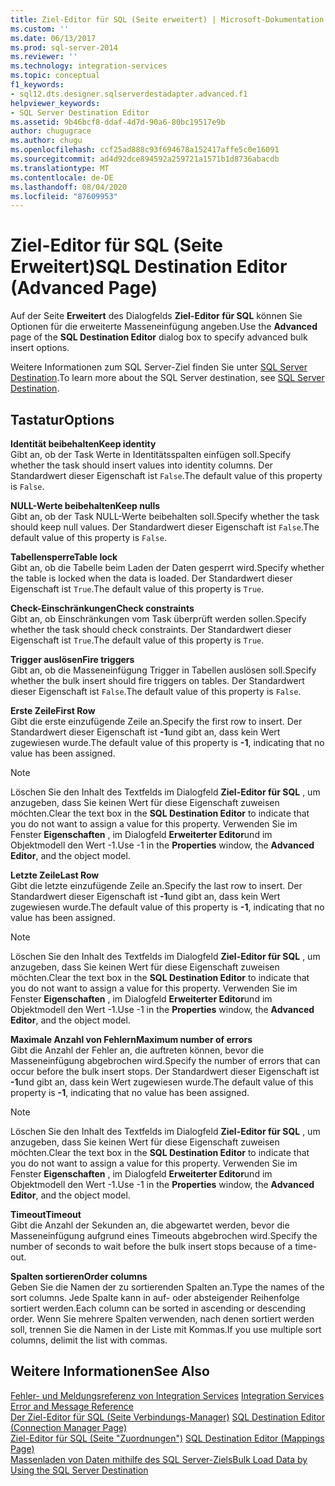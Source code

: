 ```yaml
---
title: Ziel-Editor für SQL (Seite erweitert) | Microsoft-Dokumentation
ms.custom: ''
ms.date: 06/13/2017
ms.prod: sql-server-2014
ms.reviewer: ''
ms.technology: integration-services
ms.topic: conceptual
f1_keywords:
- sql12.dts.designer.sqlserverdestadapter.advanced.f1
helpviewer_keywords:
- SQL Server Destination Editor
ms.assetid: 9b46bcf8-ddaf-4d7d-90a6-80bc19517e9b
author: chugugrace
ms.author: chugu
ms.openlocfilehash: ccf25ad888c93f694678a152417affe5c0e16091
ms.sourcegitcommit: ad4d92dce894592a259721a1571b1d8736abacdb
ms.translationtype: MT
ms.contentlocale: de-DE
ms.lasthandoff: 08/04/2020
ms.locfileid: "87609953"
---
```

# <a name="sql-destination-editor-advanced-page"></a><span data-ttu-id="a5d77-102">Ziel-Editor für SQL (Seite Erweitert)</span><span class="sxs-lookup"><span data-stu-id="a5d77-102">SQL Destination Editor (Advanced Page)</span></span>
  <span data-ttu-id="a5d77-103">Auf der Seite **Erweitert** des Dialogfelds **Ziel-Editor für SQL** können Sie Optionen für die erweiterte Masseneinfügung angeben.</span><span class="sxs-lookup"><span data-stu-id="a5d77-103">Use the **Advanced** page of the **SQL Destination Editor** dialog box to specify advanced bulk insert options.</span></span>  
  
 <span data-ttu-id="a5d77-104">Weitere Informationen zum SQL Server-Ziel finden Sie unter [SQL Server Destination](data-flow/sql-server-destination.md).</span><span class="sxs-lookup"><span data-stu-id="a5d77-104">To learn more about the SQL Server destination, see [SQL Server Destination](data-flow/sql-server-destination.md).</span></span>  
  
## <a name="options"></a><span data-ttu-id="a5d77-105">Tastatur</span><span class="sxs-lookup"><span data-stu-id="a5d77-105">Options</span></span>  
 <span data-ttu-id="a5d77-106">**Identität beibehalten**</span><span class="sxs-lookup"><span data-stu-id="a5d77-106">**Keep identity**</span></span>  
 <span data-ttu-id="a5d77-107">Gibt an, ob der Task Werte in Identitätsspalten einfügen soll.</span><span class="sxs-lookup"><span data-stu-id="a5d77-107">Specify whether the task should insert values into identity columns.</span></span> <span data-ttu-id="a5d77-108">Der Standardwert dieser Eigenschaft ist `False`.</span><span class="sxs-lookup"><span data-stu-id="a5d77-108">The default value of this property is `False`.</span></span>  
  
 <span data-ttu-id="a5d77-109">**NULL-Werte beibehalten**</span><span class="sxs-lookup"><span data-stu-id="a5d77-109">**Keep nulls**</span></span>  
 <span data-ttu-id="a5d77-110">Gibt an, ob der Task NULL-Werte beibehalten soll.</span><span class="sxs-lookup"><span data-stu-id="a5d77-110">Specify whether the task should keep null values.</span></span> <span data-ttu-id="a5d77-111">Der Standardwert dieser Eigenschaft ist `False`.</span><span class="sxs-lookup"><span data-stu-id="a5d77-111">The default value of this property is `False`.</span></span>  
  
 <span data-ttu-id="a5d77-112">**Tabellensperre**</span><span class="sxs-lookup"><span data-stu-id="a5d77-112">**Table lock**</span></span>  
 <span data-ttu-id="a5d77-113">Gibt an, ob die Tabelle beim Laden der Daten gesperrt wird.</span><span class="sxs-lookup"><span data-stu-id="a5d77-113">Specify whether the table is locked when the data is loaded.</span></span> <span data-ttu-id="a5d77-114">Der Standardwert dieser Eigenschaft ist `True`.</span><span class="sxs-lookup"><span data-stu-id="a5d77-114">The default value of this property is `True`.</span></span>  
  
 <span data-ttu-id="a5d77-115">**Check-Einschränkungen**</span><span class="sxs-lookup"><span data-stu-id="a5d77-115">**Check constraints**</span></span>  
 <span data-ttu-id="a5d77-116">Gibt an, ob Einschränkungen vom Task überprüft werden sollen.</span><span class="sxs-lookup"><span data-stu-id="a5d77-116">Specify whether the task should check constraints.</span></span> <span data-ttu-id="a5d77-117">Der Standardwert dieser Eigenschaft ist `True`.</span><span class="sxs-lookup"><span data-stu-id="a5d77-117">The default value of this property is `True`.</span></span>  
  
 <span data-ttu-id="a5d77-118">**Trigger auslösen**</span><span class="sxs-lookup"><span data-stu-id="a5d77-118">**Fire triggers**</span></span>  
 <span data-ttu-id="a5d77-119">Gibt an, ob die Masseneinfügung Trigger in Tabellen auslösen soll.</span><span class="sxs-lookup"><span data-stu-id="a5d77-119">Specify whether the bulk insert should fire triggers on tables.</span></span> <span data-ttu-id="a5d77-120">Der Standardwert dieser Eigenschaft ist `False`.</span><span class="sxs-lookup"><span data-stu-id="a5d77-120">The default value of this property is `False`.</span></span>  
  
 <span data-ttu-id="a5d77-121">**Erste Zeile**</span><span class="sxs-lookup"><span data-stu-id="a5d77-121">**First Row**</span></span>  
 <span data-ttu-id="a5d77-122">Gibt die erste einzufügende Zeile an.</span><span class="sxs-lookup"><span data-stu-id="a5d77-122">Specify the first row to insert.</span></span> <span data-ttu-id="a5d77-123">Der Standardwert dieser Eigenschaft ist **-1**und gibt an, dass kein Wert zugewiesen wurde.</span><span class="sxs-lookup"><span data-stu-id="a5d77-123">The default value of this property is **-1**, indicating that no value has been assigned.</span></span>  
  
> [!NOTE]  
>  <span data-ttu-id="a5d77-124">Löschen Sie den Inhalt des Textfelds im Dialogfeld **Ziel-Editor für SQL** , um anzugeben, dass Sie keinen Wert für diese Eigenschaft zuweisen möchten.</span><span class="sxs-lookup"><span data-stu-id="a5d77-124">Clear the text box in the **SQL Destination Editor** to indicate that you do not want to assign a value for this property.</span></span> <span data-ttu-id="a5d77-125">Verwenden Sie im Fenster **Eigenschaften** , im Dialogfeld **Erweiterter Editor**und im Objektmodell den Wert -1.</span><span class="sxs-lookup"><span data-stu-id="a5d77-125">Use -1 in the **Properties** window, the **Advanced Editor**, and the object model.</span></span>  
  
 <span data-ttu-id="a5d77-126">**Letzte Zeile**</span><span class="sxs-lookup"><span data-stu-id="a5d77-126">**Last Row**</span></span>  
 <span data-ttu-id="a5d77-127">Gibt die letzte einzufügende Zeile an.</span><span class="sxs-lookup"><span data-stu-id="a5d77-127">Specify the last row to insert.</span></span> <span data-ttu-id="a5d77-128">Der Standardwert dieser Eigenschaft ist **-1**und gibt an, dass kein Wert zugewiesen wurde.</span><span class="sxs-lookup"><span data-stu-id="a5d77-128">The default value of this property is **-1**, indicating that no value has been assigned.</span></span>  
  
> [!NOTE]  
>  <span data-ttu-id="a5d77-129">Löschen Sie den Inhalt des Textfelds im Dialogfeld **Ziel-Editor für SQL** , um anzugeben, dass Sie keinen Wert für diese Eigenschaft zuweisen möchten.</span><span class="sxs-lookup"><span data-stu-id="a5d77-129">Clear the text box in the **SQL Destination Editor** to indicate that you do not want to assign a value for this property.</span></span> <span data-ttu-id="a5d77-130">Verwenden Sie im Fenster **Eigenschaften** , im Dialogfeld **Erweiterter Editor**und im Objektmodell den Wert -1.</span><span class="sxs-lookup"><span data-stu-id="a5d77-130">Use -1 in the **Properties** window, the **Advanced Editor**, and the object model.</span></span>  
  
 <span data-ttu-id="a5d77-131">**Maximale Anzahl von Fehlern**</span><span class="sxs-lookup"><span data-stu-id="a5d77-131">**Maximum number of errors**</span></span>  
 <span data-ttu-id="a5d77-132">Gibt die Anzahl der Fehler an, die auftreten können, bevor die Masseneinfügung abgebrochen wird.</span><span class="sxs-lookup"><span data-stu-id="a5d77-132">Specify the number of errors that can occur before the bulk insert stops.</span></span> <span data-ttu-id="a5d77-133">Der Standardwert dieser Eigenschaft ist **-1**und gibt an, dass kein Wert zugewiesen wurde.</span><span class="sxs-lookup"><span data-stu-id="a5d77-133">The default value of this property is **-1**, indicating that no value has been assigned.</span></span>  
  
> [!NOTE]  
>  <span data-ttu-id="a5d77-134">Löschen Sie den Inhalt des Textfelds im Dialogfeld **Ziel-Editor für SQL** , um anzugeben, dass Sie keinen Wert für diese Eigenschaft zuweisen möchten.</span><span class="sxs-lookup"><span data-stu-id="a5d77-134">Clear the text box in the **SQL Destination Editor** to indicate that you do not want to assign a value for this property.</span></span> <span data-ttu-id="a5d77-135">Verwenden Sie im Fenster **Eigenschaften** , im Dialogfeld **Erweiterter Editor**und im Objektmodell den Wert -1.</span><span class="sxs-lookup"><span data-stu-id="a5d77-135">Use -1 in the **Properties** window, the **Advanced Editor**, and the object model.</span></span>  
  
 <span data-ttu-id="a5d77-136">**Timeout**</span><span class="sxs-lookup"><span data-stu-id="a5d77-136">**Timeout**</span></span>  
 <span data-ttu-id="a5d77-137">Gibt die Anzahl der Sekunden an, die abgewartet werden, bevor die Masseneinfügung aufgrund eines Timeouts abgebrochen wird.</span><span class="sxs-lookup"><span data-stu-id="a5d77-137">Specify the number of seconds to wait before the bulk insert stops because of a time-out.</span></span>  
  
 <span data-ttu-id="a5d77-138">**Spalten sortieren**</span><span class="sxs-lookup"><span data-stu-id="a5d77-138">**Order columns**</span></span>  
 <span data-ttu-id="a5d77-139">Geben Sie die Namen der zu sortierenden Spalten an.</span><span class="sxs-lookup"><span data-stu-id="a5d77-139">Type the names of the sort columns.</span></span> <span data-ttu-id="a5d77-140">Jede Spalte kann in auf- oder absteigender Reihenfolge sortiert werden.</span><span class="sxs-lookup"><span data-stu-id="a5d77-140">Each column can be sorted in ascending or descending order.</span></span> <span data-ttu-id="a5d77-141">Wenn Sie mehrere Spalten verwenden, nach denen sortiert werden soll, trennen Sie die Namen in der Liste mit Kommas.</span><span class="sxs-lookup"><span data-stu-id="a5d77-141">If you use multiple sort columns, delimit the list with commas.</span></span>  
  
## <a name="see-also"></a><span data-ttu-id="a5d77-142">Weitere Informationen</span><span class="sxs-lookup"><span data-stu-id="a5d77-142">See Also</span></span>  
 <span data-ttu-id="a5d77-143">[Fehler- und Meldungsreferenz von Integration Services](../../2014/integration-services/integration-services-error-and-message-reference.md) </span><span class="sxs-lookup"><span data-stu-id="a5d77-143">[Integration Services Error and Message Reference](../../2014/integration-services/integration-services-error-and-message-reference.md) </span></span>  
 <span data-ttu-id="a5d77-144">[Der Ziel-Editor für SQL &#40;Seite Verbindungs-Manager&#41;](../../2014/integration-services/sql-destination-editor-connection-manager-page.md) </span><span class="sxs-lookup"><span data-stu-id="a5d77-144">[SQL Destination Editor &#40;Connection Manager Page&#41;](../../2014/integration-services/sql-destination-editor-connection-manager-page.md) </span></span>  
 <span data-ttu-id="a5d77-145">[Ziel-Editor für SQL &#40;Seite "Zuordnungen"&#41;](../../2014/integration-services/sql-destination-editor-mappings-page.md) </span><span class="sxs-lookup"><span data-stu-id="a5d77-145">[SQL Destination Editor &#40;Mappings Page&#41;](../../2014/integration-services/sql-destination-editor-mappings-page.md) </span></span>  
 [<span data-ttu-id="a5d77-146">Massenladen von Daten mithilfe des SQL Server-Ziels</span><span class="sxs-lookup"><span data-stu-id="a5d77-146">Bulk Load Data by Using the SQL Server Destination</span></span>](data-flow/bulk-load-data-by-using-the-sql-server-destination.md)  
  
  
